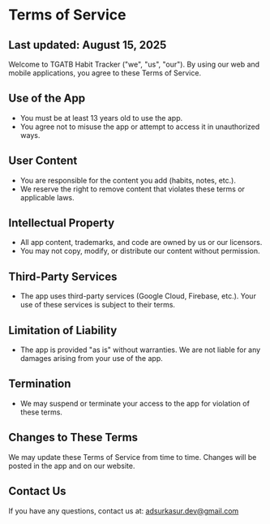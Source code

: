 # Terms of Service

## Last updated: August 15, 2025

Welcome to TGATB Habit Tracker ("we", "us", "our"). By using our web and mobile applications, you agree to these Terms of Service.

## Use of the App

- You must be at least 13 years old to use the app.
- You agree not to misuse the app or attempt to access it in unauthorized ways.

## User Content

- You are responsible for the content you add (habits, notes, etc.).
- We reserve the right to remove content that violates these terms or applicable laws.

## Intellectual Property

- All app content, trademarks, and code are owned by us or our licensors.
- You may not copy, modify, or distribute our content without permission.

## Third-Party Services

- The app uses third-party services (Google Cloud, Firebase, etc.). Your use of these services is subject to their terms.

## Limitation of Liability

- The app is provided "as is" without warranties. We are not liable for any damages arising from your use of the app.

## Termination

- We may suspend or terminate your access to the app for violation of these terms.

## Changes to These Terms

We may update these Terms of Service from time to time. Changes will be posted in the app and on our website.

## Contact Us

If you have any questions, contact us at: [adsurkasur.dev@gmail.com](mailto:adsurkasur.dev@gmail.com)
